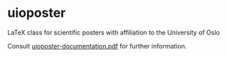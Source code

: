 # uioposter
LaTeX class for scientific posters with affiliation to the University of Oslo

Consult [uioposter-documentation.pdf](https://github.com/martinhelso/uioposter/blob/master/uioposter-documentation.pdf) for further information.
